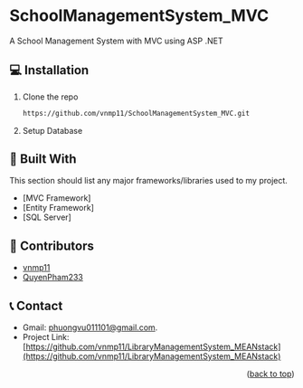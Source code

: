 # SchoolManagementSystem_MVC
A School Management System with MVC using ASP .NET

## 💻 Installation

1. Clone the repo
   ```sh
   https://github.com/vnmp11/SchoolManagementSystem_MVC.git
   ```
2. Setup Database
   
## 📣 Built With

This section should list any major frameworks/libraries used to my project.
* [MVC Framework]
* [Entity Framework]
* [SQL Server]

## 👷 Contributors

* [vnmp11](https://github.com/vnmp11)
* [QuyenPham233](https://github.com/QuyenPham233)

## 📞 Contact

* Gmail: phuongvu011101@gmail.com.
* Project Link: [https://github.com/vnmp11/LibraryManagementSystem_MEANstack](https://github.com/vnmp11/LibraryManagementSystem_MEANstack)

<p align="right">(<a href="#top">back to top</a>)</p>
